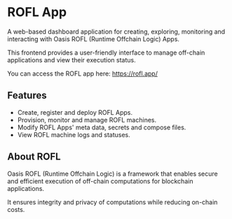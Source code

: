 # ROFL App

A web-based dashboard application for creating, exploring, monitoring and
interacting with Oasis ROFL (Runtime Offchain Logic) Apps.

This frontend provides a user-friendly interface to manage off-chain
applications and view their execution status.

You can access the ROFL app here: <https://rofl.app/>

## Features

- Create, register and deploy ROFL Apps.
- Provision, monitor and manage ROFL machines.
- Modify ROFL Apps' meta data, secrets and compose files.
- View ROFL machine logs and statuses.

## About ROFL

Oasis ROFL (Runtime Offchain Logic) is a framework that enables secure and
efficient execution of off-chain computations for blockchain applications.

It ensures integrity and privacy of computations while reducing on-chain costs.
